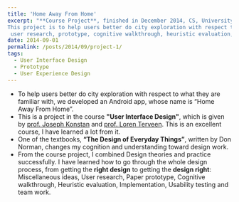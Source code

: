 ```yaml
---
title: 'Home Away From Home'
excerpt: "**Course Project**, finished in December 2014, CS, University of Minnesota <br><br>
This project is to help users better do city exploration with respect to what they are familiar with. In this project I go through the complete user experience design procedure:
 user research, prototype, cognitive walkthrough, heuristic evaluation, implementation."
date: 2014-09-01
permalink: /posts/2014/09/project-1/
tags:
  - User Interface Design
  - Prototype
  - User Experience Design
---
```


* To help users better do city exploration with respect to what they are familiar with, we developed an Android app, whose name is “Home Away From Home”.
* This is a project in the course **"User Interface Design"**, which is given by [prof. Joseph Konstan](http://konstan.umn.edu/) and [prof. Loren Terveen](http://www-users.cs.umn.edu/~terveen/). This is an excellent course, I have learned a lot from it. 
* One of the textbooks, **“The Design of Everyday Things”**, written by Don Norman, changes my cognition and understanding toward design work. 
* From the course project, I combined Design theories and practice successfully. I have learned how to go through the whole design process, from getting the **right design** to getting the **design right**: Miscellaneous ideas, User research, Paper prototype, Cognitive walkthrough, Heuristic evaluation, Implementation, Usability testing and team work.


